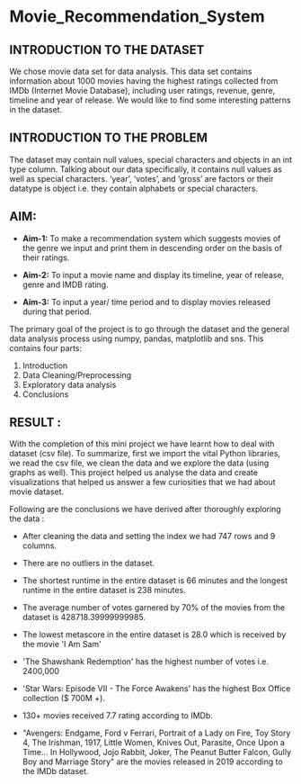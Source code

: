 # Movie_Recommendation_System

## INTRODUCTION TO THE DATASET

We chose movie data set for data analysis. This data set contains information about 1000 movies having the highest ratings collected from IMDb (Internet Movie Database), including user ratings, revenue, genre, timeline and year of release. We would like to find some interesting patterns in the dataset.

## INTRODUCTION TO THE PROBLEM

The dataset may contain null values, special characters and objects in an int type column. Talking about our data specifically, it contains null values as well as special characters. ‘year’, ‘votes’, and ‘gross’ are factors or their datatype is object i.e. they contain alphabets or special characters. 

## AIM:
- **Aim-1:** To make a recommendation system which suggests movies of the genre we input and print them in descending order on the basis of their ratings.
* **Aim-2:** To input a movie name and display its timeline, year of release, genre and IMDB rating.
+ **Aim-3:** To input a year/ time period and to display movies released during that period.

The primary goal of the project is to go through the dataset and the general data analysis process using numpy, pandas, matplotlib and sns. This contains four parts:
1. Introduction
2. Data Cleaning/Preprocessing
3. Exploratory data analysis
4. Conclusions

## RESULT :
With the completion of this mini project we have learnt how to deal with dataset (csv file). To summarize, first we import the vital Python libraries, we read the csv file, we clean the data and we explore the data (using graphs as well). This project helped us analyse the data and create visualizations that helped us answer a few curiosities that we had about movie dataset.

Following are the conclusions we have derived after thoroughly exploring the data :

* After cleaning the data and setting the index we had 747 rows and 9 columns.
+ There are no outliers in the dataset.
- The shortest runtime in the entire dataset is 66 minutes and the longest runtime in the entire dataset is 238 minutes.
* The average number of votes garnered by 70% of the movies from the dataset is 428718.39999999985.
+ The lowest metascore in the entire dataset is 28.0 which is received by the movie 'I Am Sam'
- 'The Shawshank Redemption' has the highest number of votes i.e. 2400,000
* 'Star Wars: Episode VII - The Force Awakens' has the highest Box Office collection ($ 700M +).
+ 130+ movies received 7.7 rating according to IMDb.
- "Avengers: Endgame, Ford v Ferrari, Portrait of a Lady on Fire, Toy Story 4, The Irishman, 1917, Little Women, Knives Out, Parasite, Once Upon a Time... In Hollywood, Jojo Rabbit, Joker, The Peanut Butter Falcon, Gully Boy and Marriage Story" are the movies released in 2019 according to the IMDb dataset.
